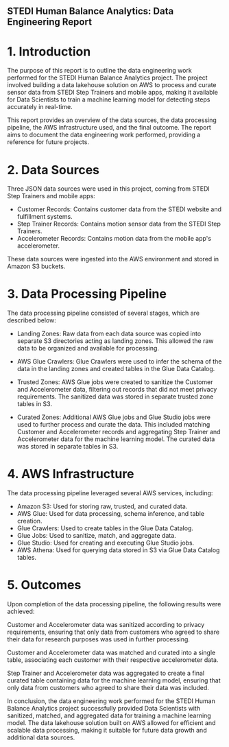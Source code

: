## STEDI Human Balance Analytics: Data Engineering Report
# 1. Introduction
The purpose of this report is to outline the data engineering work performed for the STEDI Human Balance Analytics project. The project involved building a data lakehouse solution on AWS to process and curate sensor data from STEDI Step Trainers and mobile apps, making it available for Data Scientists to train a machine learning model for detecting steps accurately in real-time.

This report provides an overview of the data sources, the data processing pipeline, the AWS infrastructure used, and the final outcome. The report aims to document the data engineering work performed, providing a reference for future projects.

# 2. Data Sources
Three JSON data sources were used in this project, coming from STEDI Step Trainers and mobile apps:

- Customer Records: Contains customer data from the STEDI website and fulfillment systems.
- Step Trainer Records: Contains motion sensor data from the STEDI Step Trainers.
- Accelerometer Records: Contains motion data from the mobile app's accelerometer.

These data sources were ingested into the AWS environment and stored in Amazon S3 buckets.

# 3. Data Processing Pipeline
The data processing pipeline consisted of several stages, which are described below:

- Landing Zones: Raw data from each data source was copied into separate S3 directories acting as landing zones. This allowed the raw data to be organized and available for processing.

- AWS Glue Crawlers: Glue Crawlers were used to infer the schema of the data in the landing zones and created tables in the Glue Data Catalog.

- Trusted Zones: AWS Glue jobs were created to sanitize the Customer and Accelerometer data, filtering out records that did not meet privacy requirements. The sanitized data was stored in separate trusted zone tables in S3.

- Curated Zones: Additional AWS Glue jobs and Glue Studio jobs were used to further process and curate the data. This included matching Customer and Accelerometer records and aggregating Step Trainer and Accelerometer data for the machine learning model. The curated data was stored in separate tables in S3.

# 4. AWS Infrastructure
The data processing pipeline leveraged several AWS services, including:

- Amazon S3: Used for storing raw, trusted, and curated data.
- AWS Glue: Used for data processing, schema inference, and table creation.
- Glue Crawlers: Used to create tables in the Glue Data Catalog.
- Glue Jobs: Used to sanitize, match, and aggregate data.
- Glue Studio: Used for creating and executing Glue Studio jobs.
- AWS Athena: Used for querying data stored in S3 via Glue Data Catalog tables.

# 5. Outcomes
Upon completion of the data processing pipeline, the following results were achieved:

Customer and Accelerometer data was sanitized according to privacy requirements, ensuring that only data from customers who agreed to share their data for research purposes was used in further processing.

Customer and Accelerometer data was matched and curated into a single table, associating each customer with their respective accelerometer data.

Step Trainer and Accelerometer data was aggregated to create a final curated table containing data for the machine learning model, ensuring that only data from customers who agreed to share their data was included.

In conclusion, the data engineering work performed for the STEDI Human Balance Analytics project successfully provided Data Scientists with sanitized, matched, and aggregated data for training a machine learning model. The data lakehouse solution built on AWS allowed for efficient and scalable data processing, making it suitable for future data growth and additional data sources.
